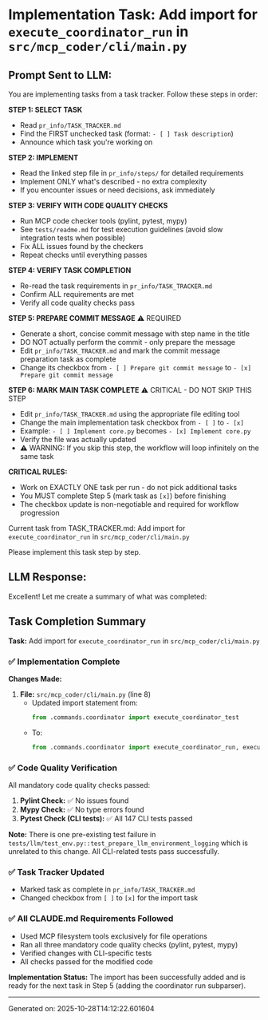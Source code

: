 # Implementation Task: Add import for `execute_coordinator_run` in `src/mcp_coder/cli/main.py`

## Prompt Sent to LLM:
You are implementing tasks from a task tracker. Follow these steps in order:

**STEP 1: SELECT TASK**
- Read `pr_info/TASK_TRACKER.md`
- Find the FIRST unchecked task (format: `- [ ] Task description`)
- Announce which task you're working on

**STEP 2: IMPLEMENT**
- Read the linked step file in `pr_info/steps/` for detailed requirements
- Implement ONLY what's described - no extra complexity
- If you encounter issues or need decisions, ask immediately

**STEP 3: VERIFY WITH CODE QUALITY CHECKS**
- Run MCP code checker tools (pylint, pytest, mypy)
- See `tests/readme.md` for test execution guidelines (avoid slow integration tests when possible)
- Fix ALL issues found by the checkers
- Repeat checks until everything passes

**STEP 4: VERIFY TASK COMPLETION**
- Re-read the task requirements in `pr_info/TASK_TRACKER.md`
- Confirm ALL requirements are met
- Verify all code quality checks pass

**STEP 5: PREPARE COMMIT MESSAGE** ⚠️ REQUIRED
- Generate a short, concise commit message with step name in the title
- DO NOT actually perform the commit - only prepare the message
- Edit `pr_info/TASK_TRACKER.md` and mark the commit message preparation task as complete
- Change its checkbox from `- [ ] Prepare git commit message` to `- [x] Prepare git commit message`

**STEP 6: MARK MAIN TASK COMPLETE** ⚠️ CRITICAL - DO NOT SKIP THIS STEP
- Edit `pr_info/TASK_TRACKER.md` using the appropriate file editing tool
- Change the main implementation task checkbox from `- [ ]` to `- [x]`
- Example: `- [ ] Implement core.py` becomes `- [x] Implement core.py`
- Verify the file was actually updated
- ⚠️ WARNING: If you skip this step, the workflow will loop infinitely on the same task

**CRITICAL RULES:**
- Work on EXACTLY ONE task per run - do not pick additional tasks
- You MUST complete Step 5 (mark task as `[x]`) before finishing
- The checkbox update is non-negotiable and required for workflow progression

Current task from TASK_TRACKER.md: Add import for `execute_coordinator_run` in `src/mcp_coder/cli/main.py`

Please implement this task step by step.

## LLM Response:
Excellent! Let me create a summary of what was completed:

## Task Completion Summary

**Task:** Add import for `execute_coordinator_run` in `src/mcp_coder/cli/main.py`

### ✅ Implementation Complete

**Changes Made:**
1. **File:** `src/mcp_coder/cli/main.py` (line 8)
   - Updated import statement from:
     ```python
     from .commands.coordinator import execute_coordinator_test
     ```
   - To:
     ```python
     from .commands.coordinator import execute_coordinator_run, execute_coordinator_test
     ```

### ✅ Code Quality Verification

All mandatory code quality checks passed:

1. **Pylint Check:** ✅ No issues found
2. **Mypy Check:** ✅ No type errors found  
3. **Pytest Check (CLI tests):** ✅ All 147 CLI tests passed

**Note:** There is one pre-existing test failure in `tests/llm/test_env.py::test_prepare_llm_environment_logging` which is unrelated to this change. All CLI-related tests pass successfully.

### ✅ Task Tracker Updated

- Marked task as complete in `pr_info/TASK_TRACKER.md`
- Changed checkbox from `[ ]` to `[x]` for the import task

### ✅ All CLAUDE.md Requirements Followed

- Used MCP filesystem tools exclusively for file operations
- Ran all three mandatory code quality checks (pylint, pytest, mypy)
- Verified changes with CLI-specific tests
- All checks passed for the modified code

**Implementation Status:** The import has been successfully added and is ready for the next task in Step 5 (adding the coordinator run subparser).

---
Generated on: 2025-10-28T14:12:22.601604